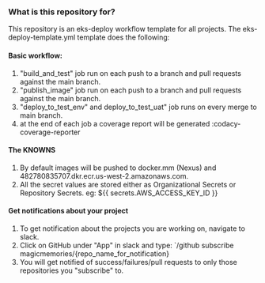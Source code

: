 ### What is this repository for? ###

This repository is an eks-deploy workflow template for all projects.
The eks-deploy-template.yml template does the following:

#### Basic workflow: ####

1) "build_and_test" job run on each push to a branch and pull requests against the main branch.
2) "publish_image" job run on each push to a branch and pull requests against the main branch.
3) "deploy_to_test_env" and deploy_to_test_uat" job runs on every merge to main branch.
4) at the end of each job a coverage report will be generated :codacy-coverage-reporter

#### The KNOWNS ####
1) By default images will be pushed to docker.mm (Nexus) and 482780835707.dkr.ecr.us-west-2.amazonaws.com.
2) All the secret values are stored either as Organizational Secrets or Repository Secrets.  eg: ${{ secrets.AWS_ACCESS_KEY_ID }}

#### Get notifications about your project ####
1) To get notification about the projects you are working on, navigate to slack.
2) Click on GitHub under "App" in slack and type: `/github subscribe magicmemories/{repo_name_for_notification} 
3) You will get notified of success/failures/pull requests to only those repositories you "subscribe" to.
